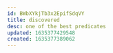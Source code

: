 ```yaml
---
id: BWbXYkjTb3x2EpifSdqVY
title: discovered
desc: one of the best predicates
updated: 1635377429548
created: 1635377389062
---
```


